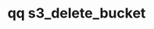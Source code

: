 ---
category: s3
command: s3_delete_bucket
keywords: qq, qq_cli, s3_delete_bucket
optional_options:
- alternate: []
  help: The name of the bucket to be deleted
  name: --name
  required: true
- alternate: []
  help: If set to true, the operation will only succeed if the bucket root directory
    is empty, and the caller has the necessary permissions to unlink it. Otherwise,
    the directory need not be empty.
  name: --delete-root-dir
  required: false
permalink: /qq-cli-command-guide/s3/s3_delete_bucket.html
positional_options: []
sidebar: qq_cli_command_reference_sidebar
summary: This section explains how to use the <code>qq s3_delete_bucket</code> command.
synopsis: Delete an S3 bucket
title: qq s3_delete_bucket
usage: qq s3_delete_bucket [-h] --name NAME [--delete-root-dir]

---